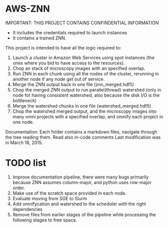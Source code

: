 AWS-ZNN
=======

IMPORTANT: THIS PROJECT CONTAINS CONFINDENTIAL INFORMATION
* It includes the credentials required to launch instances 
* It contains a trained ZNN.


This project is intended to have all the logic required to:

1.  Launch a cluster in Amazon Web Services using spot instances (the ones where you bid to have access to the resources).
2.  Chop an stack of microscopy images with an specified overlap.
3.  Run ZNN in each chunk using all the nodes of the cluster, rerunning in another node if any node get out of service.
4.  Merge the ZNN output back in one file (znn_merged.hdf5)
5.  Chop the merged ZNN output to run parallel(thread) watershed (only in node for having consistent watershed, also because the disk I/O is the bottleneck)
6.  Merge the watershed chunks in one file (watershed_merged.hdf5)
7.  Chop the watershed merged output, and the microscopy images into many omni projects with a specified overlap, and omnify each project in one node.
 
Documentation:
 Each folder contains a markdown files, navigate through the tree reading them.
 Read also in-code comments
 Last modification was in March 18, 2015.



TODO list
===================
1. Improve documentation pipeline, there were many bugs primarily because ZNN assumes column-major, and python uses row-major order.
2. Make use of the scratch space provided in each node.
3. Evaluate moving from SGE to Slurm 
4. Add omnifycation and watershed to the scheduler with the right dependencies 
5. Remove files from earlier stages of the pipeline while processing the following stages to free space.





